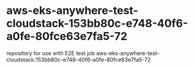 # aws-eks-anywhere-test-cloudstack-153bb80c-e748-40f6-a0fe-80fce63e7fa5-72
repository for use with E2E test job aws-eks-anywhere-test-cloudstack:153bb80c-e748-40f6-a0fe-80fce63e7fa5-72
